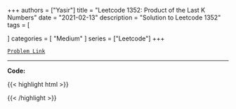 
+++
authors = ["Yasir"]
title = "Leetcode 1352: Product of the Last K Numbers"
date = "2021-02-13"
description = "Solution to Leetcode 1352"
tags = [
    
]
categories = [
    "Medium"
]
series = ["Leetcode"]
+++



[`Problem Link`](https://leetcode.com/problems/product-of-the-last-k-numbers/description/)

---

**Code:**

{{< highlight html >}}

{{< /highlight >}}

